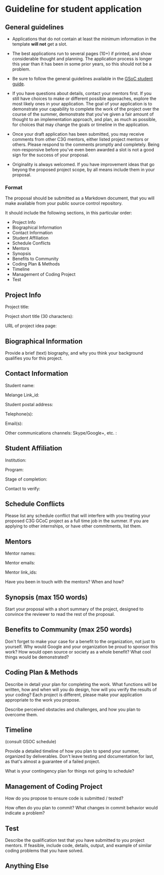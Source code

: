 # Guideline for student application 
## General guidelines

* Applications that do not contain at least the minimum information in the template **will not** get a slot.

* The best applications run to several pages (10+) if printed, and show considerable thought and planning.  The application process is longer this year than it has been in some prior years, so this should not be a problem.

* Be sure to follow the general guidelines available in the [GSoC student guide](http://write.flossmanuals.net/gsocstudentguide/writing-a-proposal/).

* If you have questions about details, contact your mentors first.  If you still have choices to make or different possible approaches, explore the most likely ones in your application. The goal of your application is to demonstrate your capability to complete the work of the project over the course of the summer, demonstrate that you've given a fair amount of thought to an implementation approach, and plan, as much as possible, for choices that may change the goals or timeline in the application.

* Once your draft application has been submitted, you may receive comments from other C3G mentors, either listed project mentors or others.  Please respond to the comments promptly and completely.  Being non-responsive before you've even been awarded a slot is not a good sign for the success of your proposal.

* Originality is always welcomed. If you have improvement ideas that go beyong the proposed project scope, by all means include them in your proposal.

### Format
The proposal should be submitted as a Markdown document, that you will make available from your public source control repository.

It should include the following sections, in this particular order:

* Project Info
* Biographical Information
* Contact Information
* Student Affiliation
* Schedule Conflicts
* Mentors
* Synopsis
* Benefits to Community
* Coding Plan & Methods
* Timeline
* Management of Coding Project
* Test


## Project Info

Project title: 

Project short title (30 characters): 

URL of project idea page: 

## Biographical Information

Provide a brief (text) biography, and why you think your background qualifies you for this project.

## Contact Information

Student name: 

Melange Link_id:  

Student postal address: 

Telephone(s): 

Email(s): 

Other communications channels: Skype/Google+, etc. : 


## Student Affiliation

Institution: 

Program: 

Stage of completion: 

Contact to verify: 


## Schedule Conflicts

Please list any schedule conflict that will interfere with you treating your proposed C3G GCoC project as a full time job in the summer.  If you are applying to other internships, or have other commitments, list them.

## Mentors

Mentor names: 

Mentor emails: 

Mentor link_ids: 

Have you been in touch with the mentors? When and how? 


## Synopsis (max 150 words)

Start your proposal with a short summary of the project, designed to convince the reviewer to read the rest of the proposal.
 

##  Benefits to Community (max 250 words)

Don't forget to make your case for a benefit to the organization, not just to yourself.  Why would Google and your organization be proud to sponsor this work? How would open source or society as a whole benefit? What cool things would be demonstrated?




## Coding Plan & Methods

Describe in detail your plan for completing the work.  What functions will be written, how and when will you do design, how will you verify the results of your coding?  Each project is different, please make your application appropriate to the work you propose.  

Describe perceived obstacles and challenges, and how you plan to overcome them.



## Timeline

(consult GSOC schedule)

Provide a detailed timeline of how you plan to spend your summer, organized by deliverables.  Don't leave testing and documentation for last, as that's almost a guarantee of a failed project. 

What is your contingency plan for things not going to schedule? 


## Management of Coding Project

How do you propose to ensure code is submitted / tested?

How often do you plan to commit?  What changes in commit behavior would indicate a problem?


## Test

Describe the qualification test that you have submitted to you project mentors.  If feasible, include code, details, output, and example of similar coding problems that you have solved.


## Anything Else
